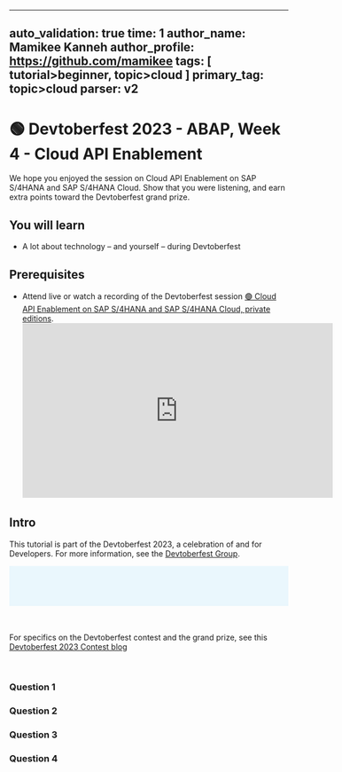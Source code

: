 ---
auto_validation: true
time: 1
author_name: Mamikee Kanneh
author_profile: https://github.com/mamikee
tags: [ tutorial>beginner, topic>cloud ]
primary_tag: topic>cloud
parser: v2
----

# 🟢 Devtoberfest 2023 - ABAP, Week 4 - Cloud API Enablement
<!-- description --> We hope you enjoyed the session on Cloud API Enablement on SAP S/4HANA and SAP S/4HANA Cloud. Show that you were listening, and earn extra points toward the Devtoberfest grand prize. 
 
## You will learn
- A lot about technology – and yourself – during Devtoberfest

## Prerequisites
- Attend live or watch a recording of the Devtoberfest session [🟢 Cloud API Enablement on SAP S/4HANA and SAP S/4HANA Cloud, private editions](https://www.youtube.com/watch?v=MThRxtNEHS0). <iframe width="560" height="315" src="https://www.youtube.com/embed/MThRxtNEHS0" frameborder="0" allowfullscreen></iframe>


## Intro
This tutorial is part of the Devtoberfest 2023, a celebration of and for Developers. For more information, see the [Devtoberfest Group](https://groups.community.sap.com/t5/devtoberfest/gh-p/Devtoberfest).

![Devtoberfest](devtoberfest-banner.gif)

&nbsp;

For specifics on the Devtoberfest contest and the grand prize, see this [Devtoberfest 2023 Contest blog](https://groups.community.sap.com/t5/devtoberfest-blog-posts/devtoberfest-2023-contest/ba-p/9357)

&nbsp;

### Question 1

### Question 2

### Question 3

### Question 4